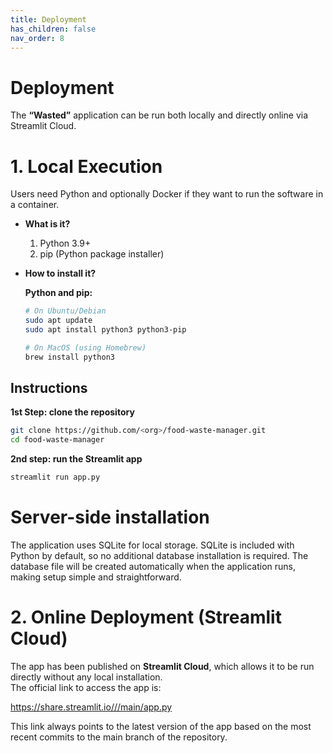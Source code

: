 ```yaml
---
title: Deployment
has_children: false
nav_order: 8
---
```


# Deployment

The **“Wasted”** application can be run both locally and directly online via Streamlit Cloud.

# 1. Local Execution


Users need Python and optionally Docker if they want to run the software in a container.

- **What is it?**  
  1. Python 3.9+  
  2. pip (Python package installer)  

- **How to install it?**  

  **Python and pip:**
  ```bash
  # On Ubuntu/Debian
  sudo apt update
  sudo apt install python3 python3-pip

  # On MacOS (using Homebrew)
  brew install python3
  ```


## Instructions

**1st Step: clone the repository**
```bash
git clone https://github.com/<org>/food-waste-manager.git
cd food-waste-manager
```

**2nd step: run the Streamlit app**
```bash
streamlit run app.py
```

# Server-side installation

The application uses SQLite for local storage. SQLite is included with Python by default, so no additional database installation is required. The database file will be created automatically when the application runs, making setup simple and straightforward.

# 2.  Online Deployment (Streamlit Cloud)

The app has been published on **Streamlit Cloud**, which allows it to be run directly without any local installation.  
The official link to access the app is:

[https://share.streamlit.io/<username>/<repository>/main/app.py](https://share.streamlit.io/<username>/<repository>/main/app.py)

This link always points to the latest version of the app based on the most recent commits to the main branch of the repository.
